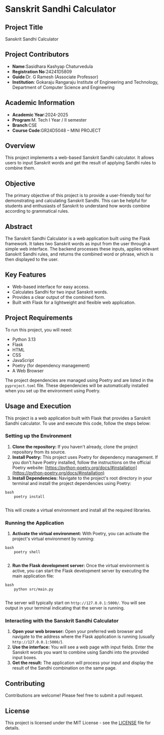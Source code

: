 # Sanskrit Sandhi Calculator

## Project Title
Sanskrit Sandhi Calculator

## Project Contributors
* **Name**:Sasidhara Kashyap Chaturvedula
* **Registration No**:24241D5809
* **Guide**:Dr. G Ramesh (Associate Professor)
* **Institution**: Gokaraju Rangaraju Institute of Engineering and Technology, Department of Computer Science and Engineering

## Academic Information
* **Academic Year**:2024-2025
* **Program**:M. Tech I Year / II semester
* **Branch**:CSE
* **Course Code**:GR24D5048 – MINI PROJECT

## Overview

This project implements a web-based Sanskrit Sandhi calculator. It allows users to input Sanskrit words and get the result of applying Sandhi rules to combine them.

## Objective

The primary objective of this project is to provide a user-friendly tool for demonstrating and calculating Sanskrit Sandhi. This can be helpful for students and enthusiasts of Sanskrit to understand how words combine according to grammatical rules.

## Abstract

The Sanskrit Sandhi Calculator is a web application built using the Flask framework. It takes two Sanskrit words as input from the user through a simple web interface. The backend processes these inputs, applies relevant Sanskrit Sandhi rules, and returns the combined word or phrase, which is then displayed to the user.

## Key Features

*   Web-based interface for easy access.
*   Calculates Sandhi for two input Sanskrit words.
*   Provides a clear output of the combined form.
*   Built with Flask for a lightweight and flexible web application.

## Project Requirements

To run this project, you will need:

*   Python 3.13
*   Flask
*   HTML
*   CSS
*   JavaScript
*   Poetry (for dependency management)
*   A Web Browser

The project dependencies are managed using Poetry and are listed in the `pyproject.toml` file. These dependencies will be automatically installed when you set up the environment using Poetry.

## Usage and Execution

This project is a web application built with Flask that provides a Sanskrit Sandhi calculator. To use and execute this code, follow the steps below:

### Setting up the Environment

1.  **Clone the repository:** If you haven't already, clone the project repository from its source.
2.  **Install Poetry:** This project uses Poetry for dependency management. If you don't have Poetry installed, follow the instructions on the official Poetry website: [https://python-poetry.org/docs/#installation](https://python-poetry.org/docs/#installation)
3.  **Install Dependencies:** Navigate to the project's root directory in your terminal and install the project dependencies using Poetry:
```
bash
    poetry install
    
```
This will create a virtual environment and install all the required libraries.

### Running the Application

1.  **Activate the virtual environment:** With Poetry, you can activate the project's virtual environment by running:
```
bash
    poetry shell
    
```
2.  **Run the Flask development server:** Once the virtual environment is active, you can start the Flask development server by executing the main application file:
```
bash
    python src/main.py
    
```
The server will typically start on `http://127.0.0.1:5000/`. You will see output in your terminal indicating that the server is running.

### Interacting with the Sanskrit Sandhi Calculator

1.  **Open your web browser:** Open your preferred web browser and navigate to the address where the Flask application is running (usually `http://127.0.0.1:5000/`).
2.  **Use the interface:** You will see a web page with input fields. Enter the Sanskrit words you want to combine using Sandhi into the provided input boxes.
3.  **Get the result:** The application will process your input and display the result of the Sandhi combination on the same page.















## Contributing

Contributions are welcome! Please feel free to submit a pull request.

## License

This project is licensed under the MIT License - see the [LICENSE](LICENSE) file for details.
